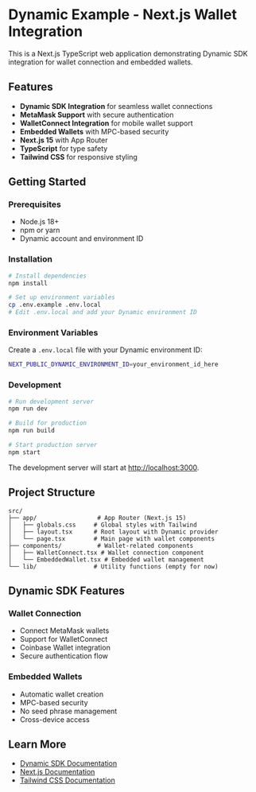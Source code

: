 # Dynamic Example - Next.js Wallet Integration

This is a Next.js TypeScript web application demonstrating Dynamic SDK integration for wallet connection and embedded wallets.

## Features

- **Dynamic SDK Integration** for seamless wallet connections
- **MetaMask Support** with secure authentication
- **WalletConnect Integration** for mobile wallet support
- **Embedded Wallets** with MPC-based security
- **Next.js 15** with App Router
- **TypeScript** for type safety
- **Tailwind CSS** for responsive styling

## Getting Started

### Prerequisites

- Node.js 18+ 
- npm or yarn
- Dynamic account and environment ID

### Installation

```bash
# Install dependencies
npm install

# Set up environment variables
cp .env.example .env.local
# Edit .env.local and add your Dynamic environment ID
```

### Environment Variables

Create a `.env.local` file with your Dynamic environment ID:

```bash
NEXT_PUBLIC_DYNAMIC_ENVIRONMENT_ID=your_environment_id_here
```

### Development

```bash
# Run development server
npm run dev

# Build for production
npm run build

# Start production server
npm start
```

The development server will start at [http://localhost:3000](http://localhost:3000).

## Project Structure

```
src/
├── app/                 # App Router (Next.js 15)
│   ├── globals.css     # Global styles with Tailwind
│   ├── layout.tsx      # Root layout with Dynamic provider
│   └── page.tsx        # Main page with wallet components
├── components/          # Wallet-related components
│   ├── WalletConnect.tsx # Wallet connection component
│   └── EmbeddedWallet.tsx # Embedded wallet management
└── lib/                # Utility functions (empty for now)
```

## Dynamic SDK Features

### Wallet Connection
- Connect MetaMask wallets
- Support for WalletConnect
- Coinbase Wallet integration
- Secure authentication flow

### Embedded Wallets
- Automatic wallet creation
- MPC-based security
- No seed phrase management
- Cross-device access

## Learn More

- [Dynamic SDK Documentation](https://www.dynamic.xyz/docs/react-sdk/quickstart)
- [Next.js Documentation](https://nextjs.org/docs)
- [Tailwind CSS Documentation](https://tailwindcss.com/docs)

